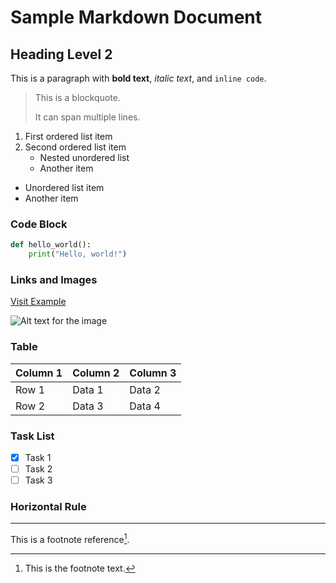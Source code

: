 # Sample Markdown Document

## Heading Level 2

This is a paragraph with **bold text**, *italic text*, and `inline code`.

> This is a blockquote.
>
> It can span multiple lines.

1. First ordered list item
2. Second ordered list item
   - Nested unordered list
   - Another item

- Unordered list item
- Another item

### Code Block

```python
def hello_world():
    print("Hello, world!")
```

### Links and Images

[Visit Example](https://example.com)

![Alt text for the image](https://example.com/image.png)

### Table

| Column 1 | Column 2 | Column 3 |
|----------|----------|----------|
| Row 1    | Data 1   | Data 2   |
| Row 2    | Data 3   | Data 4   |

### Task List

- [x] Task 1
- [ ] Task 2
- [ ] Task 3

### Horizontal Rule

---

This is a footnote reference[^1].

[^1]: This is the footnote text.

